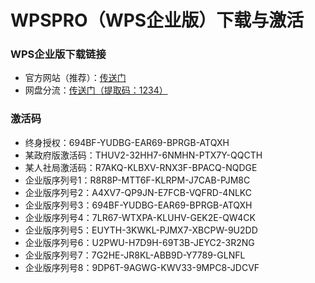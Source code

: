 # WPSPRO（WPS企业版）下载与激活
### WPS企业版下载链接
- 官方网站（推荐）：<a href="https://ep.wps.cn/download">传送门</a>
- 网盘分流：<a href="链接：https://pan.baidu.com/s/1o1kNRUxgatHnoP47eBIOEA ">传送门（提取码：1234）</a>
### 激活码
- 终身授权：694BF-YUDBG-EAR69-BPRGB-ATQXH
- 某政府版激活码：THUV2-32HH7-6NMHN-PTX7Y-QQCTH
- 某人社局激活码：R7AKQ-KLBXV-RNX3F-BPACQ-NQDGE
- 企业版序列号1：R8R8P-MTT6F-KLRPM-J7CAB-PJM8C
- 企业版序列号2：A4XV7-QP9JN-E7FCB-VQFRD-4NLKC
- 企业版序列号3：694BF-YUDBG-EAR69-BPRGB-ATQXH
- 企业版序列号4：7LR67-WTXPA-KLUHV-GEK2E-QW4CK
- 企业版序列号5：EUYTH-3KWKL-PJMX7-XBCPW-9U2DD
- 企业版序列号6：U2PWU-H7D9H-69T3B-JEYC2-3R2NG
- 企业版序列号7：7G2HE-JR8KL-ABB9D-Y7789-GLNFL
- 企业版序列号8：9DP6T-9AGWG-KWV33-9MPC8-JDCVF
